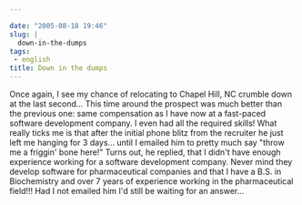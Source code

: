 ```yaml
---

date: "2005-08-18 19:46"
slug: |
  down-in-the-dumps
tags:
 - english
title: Down in the dumps
---
```


Once again, I see my chance of relocating to Chapel Hill, NC crumble
down at the last second... This time around the prospect was much better
than the previous one: same compensation as I have now at a fast-paced
software development company. I even had all the required skills! What
really ticks me is that after the initial phone blitz from the recruiter
he just left me hanging for 3 days... until I emailed him to pretty much
say "throw me a friggin' bone here!" Turns out, he replied, that I
didn't have enough experience working for a software development
company. Never mind they develop software for pharmaceutical companies
and that I have a B.S. in Biochemistry and over 7 years of experience
working in the pharmaceutical field!!! Had I not emailed him I'd still
be waiting for an answer...
